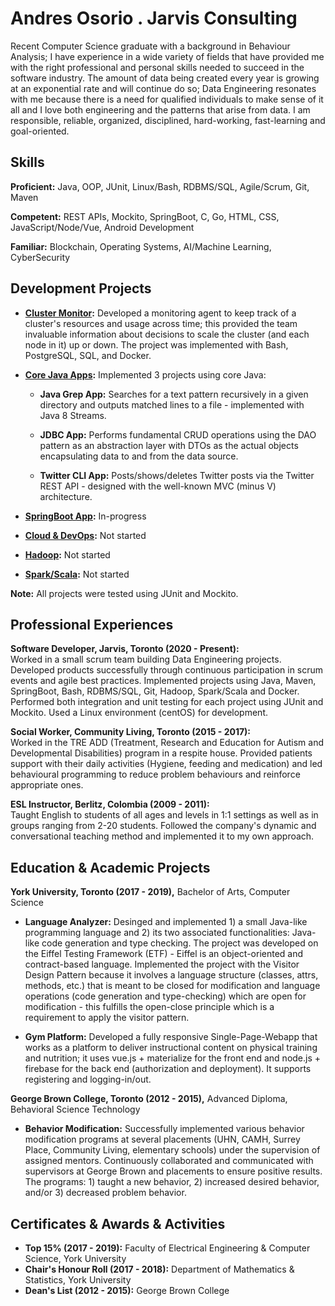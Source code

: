 # Andres Osorio . Jarvis Consulting
Recent Computer Science graduate with a background in Behaviour Analysis; I have experience in a wide variety
of fields that have provided me with the right professional and personal skills needed to succeed in the software
industry. The amount of data being created every year is growing at an exponential rate and will continue do so; Data Engineering 
resonates with me because there is a need for qualified individuals to make sense of it all and I love both engineering and the patterns that arise from data. 
I am responsible, reliable, organized, disciplined, hard-working, fast-learning and goal-oriented.

## Skills
**Proficient:** Java, OOP, JUnit, Linux/Bash, RDBMS/SQL, Agile/Scrum, Git, Maven

**Competent:** REST APIs, Mockito, SpringBoot, C, Go, HTML, CSS, JavaScript/Node/Vue, Android Development

**Familiar:** Blockchain, Operating Systems, AI/Machine Learning, CyberSecurity

## Development Projects
- **[Cluster Monitor](./linux_sql):** Developed a monitoring agent to keep track of a cluster's resources and usage across time; this provided the team invaluable information about decisions to scale the cluster (and each node in it) up or down.
                                        The project was implemented with Bash, PostgreSQL, SQL, and Docker.
                                        
- **[Core Java Apps](./core_java):** Implemented 3 projects using core Java:

  - **Java Grep App:** Searches for a text pattern recursively in a given directory and outputs matched lines to a file - implemented with Java 8 Streams.
    
  - **JDBC App:** Performs fundamental CRUD operations using the DAO pattern as an abstraction layer with DTOs as the actual objects encapsulating data to and from the data source.
    
  - **Twitter CLI App:** Posts/shows/deletes Twitter posts via the Twitter REST API - designed with the well-known MVC (minus V) architecture.
    
- **[SpringBoot App](./springboot):** In-progress

- **[Cloud & DevOps](./cloud_devops):** Not started

- **[Hadoop](./hadoop):** Not started

- **[Spark/Scala](./spark):** Not started

**Note:** All projects were tested using JUnit and Mockito.

## Professional Experiences
**Software Developer, Jarvis, Toronto (2020 - Present):**  
Worked in a small scrum team building Data Engineering projects.
Developed products successfully through continuous participation in scrum events and agile best practices.
Implemented projects using Java, Maven, SpringBoot, Bash, RDBMS/SQL, Git, Hadoop, Spark/Scala and Docker.
Performed both integration and unit testing for each project using JUnit and Mockito.
Used a Linux environment (centOS) for development.

**Social Worker, Community Living, Toronto (2015 - 2017):**  
Worked in the TRE ADD (Treatment, Research and Education for Autism and Developmental Disabilities)
program in a respite house.
Provided patients support with their daily activities (Hygiene, feeding and medication) and
led behavioural programming to reduce problem behaviours and reinforce appropriate ones.

**ESL Instructor, Berlitz, Colombia (2009 - 2011):**  
Taught English to students of all ages and levels in 1:1 settings as well as in groups ranging from 2-20 students.
Followed the company's dynamic and conversational teaching method and implemented it to my own approach.

## Education & Academic Projects
**York University, Toronto (2017 - 2019),** Bachelor of Arts, Computer Science

- **Language Analyzer:** 
Desinged and implemented 1) a small Java-like programming language and 2) its two associated functionalities:
Java-like code generation and type checking.
The project was developed on the Eiffel Testing Framework (ETF) - Eiffel is an object-oriented and contract-based language.
Implemented the project with the Visitor Design Pattern because it involves a language structure 
(classes, attrs, methods, etc.) that is meant to be closed for modification and language operations 
(code generation and type-checking) which are open for modification - this fulfills the open-close principle 
which is a requirement to apply the visitor pattern.

- **Gym Platform:** 
Developed a fully responsive Single-Page-Webapp that works as a platform to deliver instructional content on physical training 
and nutrition; it uses vue.js + materialize for the front end and node.js + firebase for the back end (authorization and deployment).
It supports registering and logging-in/out.

**George Brown College, Toronto (2012 - 2015),** Advanced Diploma, Behavioral Science Technology

- **Behavior Modification:** 
Successfully implemented various behavior modification programs at several placements (UHN, CAMH, Surrey Place,
Community Living, elementary schools) under the supervision of assigned mentors. Continuously 
collaborated and communicated with supervisors at George Brown and placements to ensure positive results. 
The programs: 1) taught a new behavior, 2) increased desired behavior, and/or 3) decreased problem behavior.

## Certificates & Awards & Activities
- **Top 15% (2017 - 2019):** Faculty of Electrical Engineering & Computer Science, York University
- **Chair's Honour Roll (2017 - 2018):** Department of Mathematics & Statistics, York University
- **Dean's List (2012 - 2015):** George Brown College

